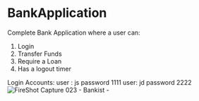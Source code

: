 # BankApplication

Complete Bank Application where a user can:
1. Login
2. Transfer Funds
3. Require a Loan
4. Has a logout timer

Login Accounts:
user : js  password 1111
user: jd   password 2222
![FireShot Capture 023 - Bankist - ](https://github.com/XolaniLan/BankApplication/assets/140137794/ae858467-179d-4402-8676-c88b1f502ce2)
